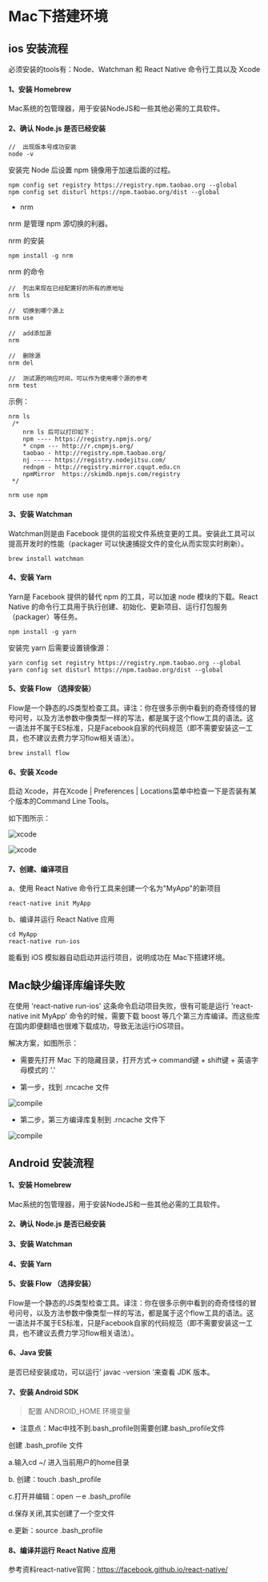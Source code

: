 # Mac下搭建环境

## ios 安装流程

必须安装的tools有：Node、Watchman 和 React Native 命令行工具以及 Xcode

#### 1、安装 Homebrew

Mac系统的包管理器，用于安装NodeJS和一些其他必需的工具软件。

#### 2、确认 Node.js 是否已经安装

```
//  出现版本号成功安装
node -v
```

安装完 Node 后设置 npm 镜像用于加速后面的过程。

```
npm config set registry https://registry.npm.taobao.org --global
npm config set disturl https://npm.taobao.org/dist --global
```

*   nrm

nrm 是管理 npm 源切换的利器。

nrm 的安装

```
npm install -g nrm
```

nrm 的命令

```
//  列出来现在已经配置好的所有的原地址
nrm ls

//  切换到哪个源上
nrm use

//  add添加源
nrm

//  删除源
nrm del

//  测试源的响应时间，可以作为使用哪个源的参考
nrm test
```

示例：

```
nrm ls
 /*
    nrm ls 后可以打印如下：
    npm ---- https://registry.npmjs.org/
    * cnpm --- http://r.cnpmjs.org/
    taobao - http://registry.npm.taobao.org/
    nj ----- https://registry.nodejitsu.com/
    rednpm - http://registry.mirror.cqupt.edu.cn
    npmMirror  https://skimdb.npmjs.com/registry
 */

nrm use npm
```

#### 3、安装 Watchman

Watchman则是由 Facebook 提供的监视文件系统变更的工具。安装此工具可以提高开发时的性能（packager 可以快速捕捉文件的变化从而实现实时刷新）。

```
brew install watchman
```

#### 4、安装 Yarn

Yarn是 Facebook 提供的替代 npm 的工具，可以加速 node 模块的下载。React Native 的命令行工具用于执行创建、初始化、更新项目、运行打包服务（packager）等任务。

```
npm install -g yarn
```

安装完 yarn 后需要设置镜像源：

```
yarn config set registry https://registry.npm.taobao.org --global
yarn config set disturl https://npm.taobao.org/dist --global
```

#### 5、安装 Flow （选择安装）

Flow是一个静态的JS类型检查工具。译注：你在很多示例中看到的奇奇怪怪的冒号问号，以及方法参数中像类型一样的写法，都是属于这个flow工具的语法。这一语法并不属于ES标准，只是Facebook自家的代码规范（即不需要安装这一工具，也不建议去费力学习flow相关语法）。

```
brew install flow
```

#### 6、安装 Xcode

启动 Xcode，并在Xcode | Preferences | Locations菜单中检查一下是否装有某个版本的Command Line Tools。

如下图所示：

![xcode](./img/xcode1.png)

![xcode](./img/xcode2.png)

#### 7、创建、编译项目

a、使用 React Native 命令行工具来创建一个名为"MyApp"的新项目

```
react-native init MyApp
```

b、编译并运行 React Native 应用

```
cd MyApp
react-native run-ios
```

能看到 iOS 模拟器自动启动并运行项目，说明成功在 Mac下搭建环境。

## Mac缺少编译库编译失败

在使用 'react-native run-ios' 这条命令启动项目失败，很有可能是运行 'react-native init MyApp' 命令的时候，需要下载 boost 等几个第三方库编译。而这些库在国内即便翻墙也很难下载成功，导致无法运行iOS项目。

解决方案，如图所示：

*    需要先打开 Mac 下的隐藏目录，打开方式-> command键 + shift键 + 英语字母模式的 '.'

*    第一步，找到 .rncache 文件

![compile](./img/compile1.png)

*    第二步，第三方编译库复制到 .rncache 文件下

![compile](./img/compile2.png)

## Android 安装流程

#### 1、安装 Homebrew

Mac系统的包管理器，用于安装NodeJS和一些其他必需的工具软件。

#### 2、确认 Node.js 是否已经安装

#### 3、安装 Watchman

#### 4、安装 Yarn

#### 5、安装 Flow （选择安装）

Flow是一个静态的JS类型检查工具。译注：你在很多示例中看到的奇奇怪怪的冒号问号，以及方法参数中像类型一样的写法，都是属于这个flow工具的语法。这一语法并不属于ES标准，只是Facebook自家的代码规范（即不需要安装这一工具，也不建议去费力学习flow相关语法）。

#### 6、Java 安装

是否已经安装成功，可以运行' javac -version '来查看 JDK 版本。

#### 7、安装 Android SDK

> 配置 ANDROID_HOME 环境变量

*   注意点：Mac中找不到.bash_profile则需要创建.bash_profile文件

创建 .bash_profile 文件

a.输入cd ~/ 进入当前用户的home目录

b. 创建：touch .bash_profile

c.打开并编辑：open －e .bash_profile

d.保存关闭,其实创建了一个空文件

e.更新：source .bash_profile


#### 8、编译并运行 React Native 应用

参考资料react-native官网：https://facebook.github.io/react-native/